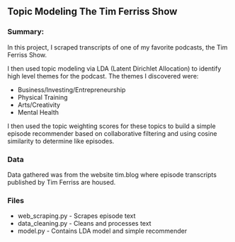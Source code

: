 ## Topic Modeling The Tim Ferriss Show 

### Summary:

In this project, I scraped transcripts of one of my favorite podcasts, the Tim 
Ferriss Show.  

I then used topic modeling via LDA (Latent Dirichlet Allocation) to identify
high level themes for the podcast. The themes I discovered were:

- Business/Investing/Entrepreneurship
- Physical Training
- Arts/Creativity
- Mental Health

I then used the topic weighting scores for these topics to build a simple 
episode recommender based on collaborative filtering and using cosine similarity
to determine like episodes.

### Data

Data gathered was from the website tim.blog where episode transcripts published
by Tim Ferriss are housed.

### Files

- web_scraping.py - Scrapes episode text
- data_cleaning.py - Cleans and processes text
- model.py - Contains LDA model and simple recommender
